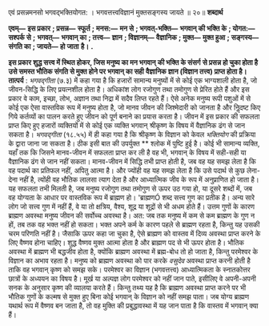  

एवं प्रसन्नमनसो भगवद्भक्तियोगत: । भगवत्तत्त्वविज्ञानं मुक्तसङ्गस्य जायते ॥ २०॥ **शब्दार्थ** 

**एवम्—** **इस प्रकार** **; प्रसन्न—** **स्फूर्त** **; मनस:—** **मन से** **; भगवत्-भक्ति—** **भगवान् की भक्ति के** **; योगत:—** **सश्पर्क से** **;** **भगवत्—** **भगवान् का** **; तत्त्व—** **ज्ञान** **; विज्ञानम्—** **वैज्ञानिक** **; मुक्त—** **मुक्त हुआ** **; सङ्गस्य—** **संगति का** **; जायते—** **हो जाता** **है।** **.** 

**इस प्रकार शुद्ध सत्त्व में स्थित होकर, जिस मनुष्य का मन भगवान् की भक्ति के संसर्ग** **से प्रसन्न हो चुका होता है उसे समस्त भौतिक संगति से मुक्त होने पर भगवान् का सही** **वैज्ञानिक ज्ञान (विज्ञान तत्त्व) प्राप्त होता है।** **तात्पर्य** : *भगवद्गीता* (७.३) में कहा गया है कि हजारों सामान्य मनुष्यों में से कोई एक भाग्यशाली होता है, जो जीवन-सिद्धि के लिए प्रयत्नशील होता है। अधिकांश लोग रजोगुण तथा तमोगुण से प्रेरित होते हैं और इस प्रकार वे काम, इच्छा, लोभ, अज्ञान तथा निद्रा में सदैव लिप्त रहते हैं। ऐसे अनेक मनुष्य रूपी पशुओं में से कोई एक ऐसा वास्तविक रूप में मनुष्य होता है, जो मानव जीवन की जिश्मेदारी को जानता है और निॢदष्ट किए गिये कर्तव्यों का पालन करते हुए जीवन को पूर्ण बनाने का प्रयास करता है। जीवन में इस प्रकार की सफलता प्राप्त किए हुए हजारों व्यक्तियों में से कोई एक व्यक्ति भगवान् श्रीकृष्ण के विषय में वैज्ञानिक ढंग से जान सकता है। *भगवद्गीता* (१८.५५) में ही कहा गया है कि श्रीकृष्ण के विज्ञान को केवल *भक्तियोग* की प्रक्रिया के द्वारा जाना जा सकता है। ठीक इसी बात की उपर्युक्त ** श्लोक में पुष्टि हुई है। कोई भी सामान्य व्यक्ति, यहाँ तक कि जिसने मानव-जीवन में सफलता प्राप्त कर ली है वह भी, भगवान् के विषय में सही-सही या वैज्ञानिक ढंग से जान नहीं सकता। मानव-जीवन में सिद्धि तभी प्राप्त होती है, जब वह यह समझ लेता है कि वह पदार्थ का प्रतिफल नहीं, अपितु आत्मा है। और ज्योंही वह यह समझ लेता है कि उसे पदार्थ से कुछ लेना-देना नहीं है, त्योंही वह भौतिक लालसा त्याग देता है और आध्यात्मिक जीव के रूप में अनुप्राणित हो जाता है। यह सफलता तभी मिलती है, जब मनुष्य रजोगुण तथा तमोगुण से ऊपर उठ गया हो, या दूसरे शब्दों में, जब वह योग्यता के आधार पर वास्तविक रूप में ब्राह्मण हो। 'ब्राह्मणÓ शब्द सत्त्व गुण का प्रतीक है। अन्य सारे लोग जो सत्त्व गुण में नहीं हैं, वे या तो क्षत्रिय, वैश्य, शूद्र या शूद्रों से भी अधम होते हैं। उत्तम गुणों के कारण ब्राह्मण अवस्था मनुष्य जीवन की सर्वोच्च अवस्था है। अत: जब तक मनुष्य में कम से कम ब्राह्मण के गुण न हों, तब तक वह भक्त नहीं हो सकता। भक्त अपने कर्म के कारण पहले से ब्राह्मण रहता है, किन्तु यह उसकी चरम परिणति नहीं है। जैसाकि ऊपर कहा जा चुका है, ऐसे ब्राह्मण को वास्तव में दिव्य अवस्था प्राप्त करने के लिए वैष्णव होना चाहिए। शुद्ध वैष्णव मुक्त आत्मा होता है और ब्राह्मण पद से भी ऊपर होता है। भौतिक अवस्था में ब्राह्मण भी बद्धजीव होता है, क्योंकि ब्राह्मण अवस्था में ब्रह्म-बोध तो हो जाता है, किन्तु परमेश्वर के विज्ञान का अभाव रहता है। मनुष्य को ब्राह्मण अवस्था को पार करके *वसुदेव* अवस्था प्राप्त करनी होती है ताकि वह भगवान् कृष्ण को समझ सके। परमेश्वर का विज्ञान (भगवत्तत्त्व) आध्यात्मिकता के स्नातकोत्तर छात्रों के अध्ययन का विषय है। मूर्ख या अल्पज्ञ लोग परमेश्वर को नहीं जान पाते, इसीलिए वे अपनी-अपनी सनक के अनुसार कृष्ण की व्यालया करते हैं। किन्तु तथ्य यह है कि ब्राह्मण अवस्था प्राप्त करने पर भी भौतिक गुणों के कल्मष से मुक्त हुए बिना कोई भगवान् के विज्ञान को नहीं समझ पाता। जब योग्य ब्राह्मण यथार्थ रूप में वैष्णव बन जाता है, तो वह मुक्ति की प्रबुद्धावस्था में यह जान पाता है कि वास्तव में भगवान् क्या हैं। 
